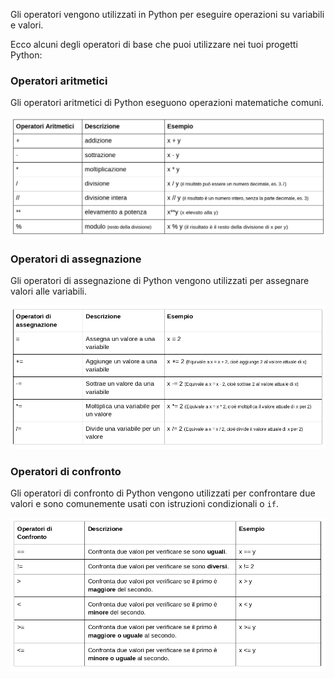 Gli operatori vengono utilizzati in Python per eseguire operazioni su variabili e valori.

Ecco alcuni degli operatori di base che puoi utilizzare nei tuoi progetti Python:

### Operatori aritmetici

Gli operatori aritmetici di Python eseguono operazioni matematiche comuni.

![Una tabella che mostra i seguenti operatori aritmetici: + esegue l'addizione; - esegue la sottrazione; * esegue la moltiplicazione; / esegue la divisione; // esegue la divisione intera, dove il risultato è un numero intero rimuovendo i decimali; ** esegue l'elevamento a potenza; % esegue il modulo di una divisione, cioè restitutisce il resto della divisione intera.](images/arithmetic_operators.png)

### Operatori di assegnazione

Gli operatori di assegnazione di Python vengono utilizzati per assegnare valori alle variabili.

![Una tabella che mostra i seguenti operatori di assegnazione: = assegna un valore ad una variabile; += aggiunge un valore alla variabile; -= sottrae un valore dalla variabile; *= moltiplica la variabile per un valore; /= divide la variabile per un valore.](images/assignment_operators.png)

### Operatori di confronto

Gli operatori di confronto di Python vengono utilizzati per confrontare due valori e sono comunemente usati con istruzioni condizionali o `if`.

![Una tabella che mostra i seguenti operatori di confronto: == confronta due valori per verificare se sono uguali; != confronta due valori per vedere se sono diversi; < confronta due valori per vedere se uno è minore di un altro; > confronta due valori per vedere se uno è maggiore di un altro; >= confronta due valori per vedere se uno è maggiore o uguale ad un altro; < = confronta i valori per vedere se uno è inferiore o uguale ad un altro.](images/comparison_operators.png)